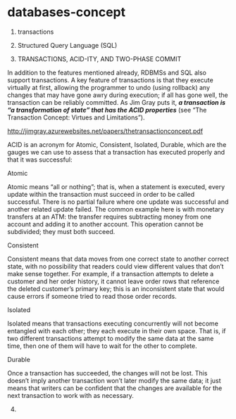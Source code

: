 # databases-concept

1) transactions

2) Structured Query Language (SQL)

3) TRANSACTIONS, ACID-ITY, AND TWO-PHASE COMMIT

In addition to the features mentioned already, RDBMSs and SQL also support transactions.  A key feature of transactions is that they execute  virtually at first, allowing the programmer to undo (using rollback) any changes that may have gone awry during execution; if all has gone well, the transaction can be reliably committed.  As Jim Gray puts it, ***a transaction is “a transformation of state” that has the ACID properties*** (see “The Transaction Concept: Virtues and Limitations”).

http://jimgray.azurewebsites.net/papers/thetransactionconcept.pdf

ACID is an acronym for Atomic, Consistent, Isolated, Durable, which are the gauges we can use to assess that a transaction has executed properly and that it was successful:


Atomic

Atomic means “all or nothing”; that is, when a statement is executed, every update within the transaction must succeed in order to be called successful. There is no partial failure where one update was successful and another related update failed. The common example here is with monetary transfers at an ATM: the transfer requires subtracting money from one account and adding it to another account. This operation cannot be subdivided; they must both succeed.

Consistent

Consistent means that data moves from one correct state to another correct state, with no possibility that readers could view different values that don’t make sense together. For example, if a transaction attempts to delete a customer and her order history, it cannot leave order rows that reference the deleted customer’s primary key; this is an inconsistent state that would cause errors if someone tried to read those order records.

Isolated

Isolated means that transactions executing concurrently will not become entangled with each other; they each execute in their own space. That is, if two different transactions attempt to modify the same data at the same time, then one of them will have to wait for the other to complete.

Durable

Once a transaction has succeeded, the changes will not be lost. This doesn’t imply another transaction won’t later modify the same data; it just means that writers can be confident that the changes are available for the next transaction to work with as necessary.

4)

